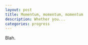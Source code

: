 ```yaml
---
layout: post
title: Momentum, momentum, momentum
description: Whether you...
categories: progress
---
```


Blah.
